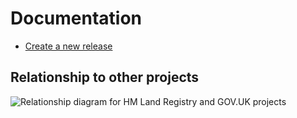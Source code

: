 # Documentation

* [Create a new release](./release.md)

## Relationship to other projects

![Relationship diagram for HM Land Registry and GOV.UK projects](./repository-relationships.drawio.png)
